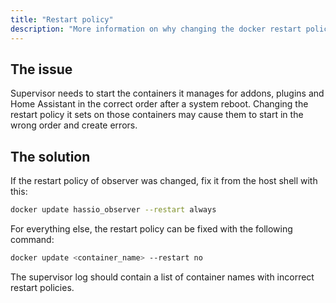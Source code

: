 ```yaml
---
title: "Restart policy"
description: "More information on why changing the docker restart policy for containers marks the system as unsupported."
---
```


## The issue

Supervisor needs to start the containers it manages for addons, plugins and Home Assistant in the
correct order after a system reboot. Changing the restart policy it sets on those containers may
cause them to start in the wrong order and create errors.

## The solution

If the restart policy of observer was changed, fix it from the host shell with this:

```sh
docker update hassio_observer --restart always
```

For everything else, the restart policy can be fixed with the following command:

```sh
docker update <container_name> --restart no
```

The supervisor log should contain a list of container names with incorrect restart policies.
